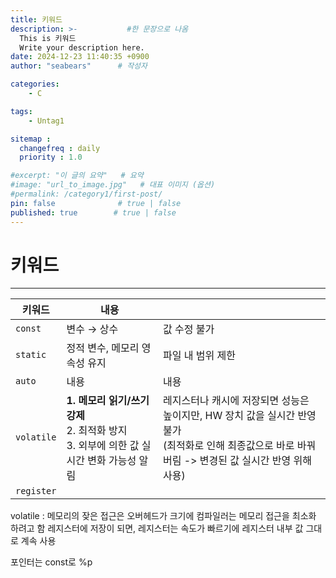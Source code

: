 ```yaml
---
title: 키워드
description: >-           #한 문장으로 나옴
  This is 키워드
  Write your description here.
date: 2024-12-23 11:40:35 +0900
author: "seabears"      # 작성자

categories: 
    - C

tags: 
    - Untag1

sitemap :
  changefreq : daily
  priority : 1.0

#excerpt: "이 글의 요약"   # 요약
#image: "url_to_image.jpg"   # 대표 이미지 (옵션)
#permalink: /category1/first-post/
pin: false              # true | false
published: true        # true | false
---
```


# 키워드

---

| 키워드     | 내용                                                                                           |                                                                                                                                                            |
| ---------- | ---------------------------------------------------------------------------------------------- | ---------------------------------------------------------------------------------------------------------------------------------------------------------- |
| `const`    | 변수 → 상수                                                                                    | 값 수정 불가                                                                                                                                               |
| `static`   | 정적 변수, 메모리 영속성 유지                                                                  | 파일 내 범위 제한                                                                                                                                          |
| `auto`     | 내용                                                                                           | 내용                                                                                                                                                       |
| `volatile` | **1. 메모리 읽기/쓰기 강제** <br>2. 최적화 방지 <br> 3. 외부에 의한 값 실시간 변화 가능성 알림 | 레지스터나 캐시에 저장되면 성능은 높이지만, HW 장치 값을 실시간 반영 불가 <br> (최적화로 인해 최종값으로 바로 바꿔버림 -> 변경된 값 실시간 반영 위해 사용) |
| `register` |                                                                                                |                                                                                                                                                            |

volatile : 메모리의 잦은 접근은 오버헤드가 크기에 컴파일러는 메모리 접근을 최소화 하려고 함
레지스터에 저장이 되면, 레지스터는 속도가 빠르기에 레지스터 내부 값 그대로 계속 사용


포인터는 const로
%p